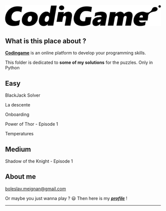 # ![codingame-banner](codingame_banner.png)

## What is this place about ?

[**Codingame**](https://www.codingame.com/training) is an online platform to develop your programming skills.


This folder is dedicated to **some of my solutions** for the puzzles.
Only in Python

## Easy

BlackJack Solver

La descente

Onboarding

Power of Thor - Episode 1

Temperatures

## Medium

Shadow of the Knight - Episode 1

## About me

 boleslav.meignan@gmail.com
 
 Or maybe you just wanna play ? :smiley: Then here is my [**_profile_**](https://www.codingame.com/profile/c165cf2e2619c51d2a1549ff8e3c82ea8345394) !
 
 ****
